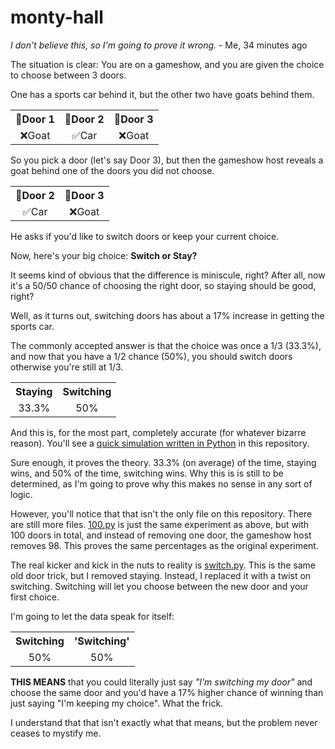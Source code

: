 # monty-hall
*I don't believe this, so I'm going to prove it wrong.* - Me, 34 minutes ago

The situation is clear: You are on a gameshow, and you are given the choice to choose between 3 doors.

One has a sports car behind it, but the other two have goats behind them.

<table>
  <tr>
    <th rowspan="1">🚪Door 1</th>
    <th rowspan="1">🚪Door 2</th>
    <th rowspan="1">🚪Door 3</th>
  </tr>
  <tr>
    <td align="center">❌Goat</td>
    <td align="center">✅Car</td>
    <td align="center">❌Goat</td>
  </tr>
</table>

So you pick a door (let's say Door 3), but then the gameshow host reveals a goat behind one of the doors you did not choose.

<table>
  <tr>
    <th rowspan="1">🚪Door 2</th>
    <th rowspan="1">🚪Door 3</th>
  </tr>
  <tr>
    <td align="center">✅Car</td>
    <td align="center">❌Goat</td>
  </tr>
</table>

He asks if you'd like to switch doors or keep your current choice.

Now, here's your big choice: **Switch or Stay?**

It seems kind of obvious that the difference is miniscule, right? After all, now it's a 50/50 chance of choosing the right door, so staying should be good, right?

Well, as it turns out, switching doors has about a 17% increase in getting the sports car.

The commonly accepted answer is that the choice was once a 1/3 (33.3%), and now that you have a 1/2 chance (50%), you should switch doors otherwise you're still at 1/3.


<table>
  <tr>
    <th rowspan="1">Staying</th>
    <th rowspan="1">Switching</th>
  </tr>
  <tr>
    <td align="center">33.3%</td>
    <td align="center">50%</td>
  </tr>
</table>

And this is, for the most part, completely accurate (for whatever bizarre reason). You'll see a [quick simulation written in Python](/main.py) in this repository.

Sure enough, it proves the theory. 33.3% (on average) of the time, staying wins, and 50% of the time, switching wins. Why this is is still to be determined, as I'm going to prove why this makes no sense in any sort of logic.

However, you'll notice that that isn't the only file on this repository. There are still more files. [100.py](/100.py) is just the same experiment as above, but with 100 doors in total, and instead of removing one door, the gameshow host removes 98. This proves the same percentages as the original experiment.

The real kicker and kick in the nuts to reality is [switch.py](/switch.py). This is the same old door trick, but I removed staying. Instead, I replaced it with a twist on switching. Switching will let you choose between the new door and your first choice.

I'm going to let the data speak for itself:

<table>
  <tr>
    <th rowspan="1">Switching</th>
    <th rowspan="1">'Switching'</th>
  </tr>
  <tr>
    <td align="center">50%</td>
    <td align="center">50%</td>
  </tr>
</table>

**THIS MEANS** that you could literally just say *"I'm switching my door"* and choose the same door and you'd have a 17% higher chance of winning than just saying "I'm keeping my choice". What the frick.

I understand that that isn't exactly what that means, but the problem never ceases to mystify me.

